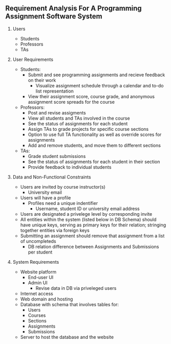## Requirement Analysis For A Programming Assignment Software System

1. Users
    - Students
    - Professors
    - TAs

2. User Requirements
    - Students:
        - Submit and see programming assignments and recieve feedback on their work
            - Visualize assignment schedule through a calendar and to-do list representation
        - View their assignment score, course grade, and anonymous assignment score spreads for the course
    - Professors:
        - Post and revise assigments
        - View all students and TAs involved in the course
        - See the status of assignments for each student
        - Assign TAs to grade projects for specific course sections
        - Option to use full TA functionality as well as override scores for assignments
        - Add and remove students, and move them to different sections
    - TAs:
        - Grade student submissions
        - See the status of assignments for each student in their section
        - Provide feedback to individual students

3. Data and Non-Functional Constraints
    - Users are invited by course instructor(s)
        - University email
    - Users will have a profile
        - Profiles need a unique indentifier
            - Username, student ID or university email address
    - Users are designated a privelege level by corresponding invite
    - All entities within the system (listed below in DB Schema) should have unique keys,
    serving as primary keys for their relation; stringing together entities via foreign keys
    - Submitting an assignment should remove that assignment from a list of uncompleteds
        - DB relation difference between Assignments and Submissions per student

4. System Requirements
    - Website platform
        - End-user UI
        - Admin UI
            - Revise data in DB via priveleged users
    - Internet access
    - Web domain and hosting
    - Database with schema that involves tables for:
        - Users
        - Courses
        - Sections
        - Assignments
        - Submissions
    - Server to host the database and the website
